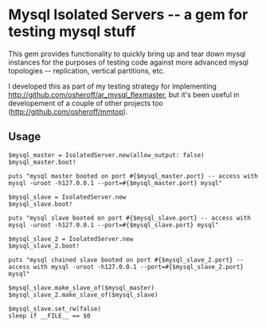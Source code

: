 # Mysql Isolated Servers -- a gem for testing mysql stuff

This gem provides functionality to quickly bring up and tear down mysql instances for the 
purposes of testing code against more advanced mysql topologies -- replication, vertical
partitions, etc.

I developed this as part of my testing strategy for implementing http://github.com/osheroff/ar_mysql_flexmaster, but it's 
been useful in developement of a couple of other projects too (http://github.com/osheroff/mmtop).

## Usage

```
$mysql_master = IsolatedServer.new(allow_output: false)
$mysql_master.boot!

puts "mysql master booted on port #{$mysql_master.port} -- access with mysql -uroot -h127.0.0.1 --port=#{$mysql_master.port} mysql"

$mysql_slave = IsolatedServer.new
$mysql_slave.boot!

puts "mysql slave booted on port #{$mysql_slave.port} -- access with mysql -uroot -h127.0.0.1 --port=#{$mysql_slave.port} mysql"

$mysql_slave_2 = IsolatedServer.new
$mysql_slave_2.boot!

puts "mysql chained slave booted on port #{$mysql_slave_2.port} -- access with mysql -uroot -h127.0.0.1 --port=#{$mysql_slave_2.port} mysql"

$mysql_slave.make_slave_of($mysql_master)
$mysql_slave_2.make_slave_of($mysql_slave)

$mysql_slave.set_rw(false)
sleep if __FILE__ == $0
```

